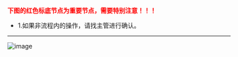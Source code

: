 
<div><strong style='color:red;'>下图的红色标底节点为重要节点，需要特别注意！！！</strong></div>

<div><ul><li>1.如果非流程内的操作，请找主管进行确认。</li></ul></div>

---
![image](http://dev2.beautymyth.cn/images/devrule/devflow1.png)